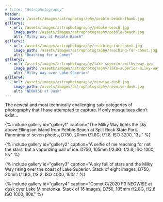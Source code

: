 ```yaml
---
# title: "Astrophotography"
header:
  teaser: /assets/images/astrophotography/pebble-beach-thumb.jpg
gallery1:
  - url: /assets/images/astrophotography/pebble-beach.jpg
    image_path: /assets/images/astrophotography/pebble-beach.jpg
    alt: "Milky Way at Pebble Beach"
gallery2:
  - url: /assets/images/astrophotography/reaching-for-comet.jpg
    image_path: /assets/images/astrophotography/reaching-for-comet.jpg
    alt: "Reaching for a Comet"
gallery3:
  - url: /assets/images/astrophotography/lake-superior-milky-way.jpg
    image_path: /assets/images/astrophotography/lake-superior-milky-way.jpg
    alt: "Milky Way over Lake Superior"
gallery4:
  - url: /assets/images/astrophotography/neowise-dusk.jpg
    image_path: /assets/images/astrophotography/neowise-dusk.jpg
    alt: "NEOWISE at Dusk"
---
```





The newest and most technically challenging sub-categories of photography that I have attempted to capture. If only mosquitoes didn't exist...

{% include gallery id="gallery1" caption="The Milky Way lights the sky above Ellingson Island from Pebble Beach at Split Rock State Park. Panorama of seven photos, D750, 20mm f/1.8G, f/1.8, ISO 3200, 13s." %}

{% include gallery id="gallery2" caption="A selfie of me reaching for not the stars, but a vaporizing ball of ice. D750, 105mm f/2.8G, f/2.8, ISO 1000, 5s." %}

{% include gallery id="gallery3" caption="A sky full of stars and the Milky Way rising over the coast of Lake Superior. Stack of eight images, D750, 20mm f/1.8G, f/2.2, ISO 4000, 160s." %}

{% include gallery id="gallery4" caption="Comet C/2020 F3 NEOWISE at dusk over Lake Minnetonka. Stack of 16 images, D750, 105mm f/2.8G, f/2.8 ISO 1000, 80s." %}
